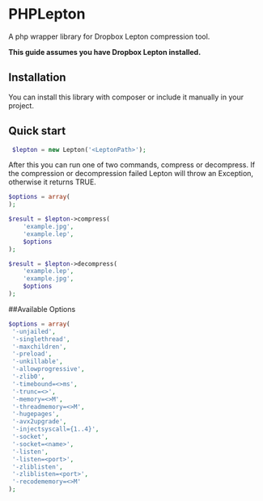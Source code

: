 PHPLepton
===========
A php wrapper library for Dropbox Lepton compression tool.

**This guide assumes you have Dropbox Lepton installed.**

Installation
----------- 
You can install this library with composer or include it manually in your project.

Quick start
-----------

```php
 $lepton = new Lepton('<LeptonPath>');
```

After this you can run one of two commands, compress or decompress. If the compression or decompression failed Lepton will throw an Exception, otherwise it returns TRUE.

```php
$options = array(
);

$result = $lepton->compress(
    'example.jpg',
    'example.lep',
    $options
);

$result = $lepton->decompress(
    'example.lep',
    'example.jpg',
    $options
);
```

##Available Options
```php
$options = array(
 '-unjailed',
 '-singlethread',
 '-maxchildren',
 '-preload',
 '-unkillable',
 '-allowprogressive',
 '-zlib0',
 '-timebound=<>ms',
 '-trunc=<>',
 '-memory=<>M',
 '-threadmemory=<>M',
 '-hugepages',
 '-avx2upgrade',
 '-injectsyscall={1..4}',
 '-socket',
 '-socket=<name>',
 '-listen',
 '-listen=<port>',
 '-zliblisten',
 '-zliblisten=<port>',
 '-recodememory=<>M'
);
```
  